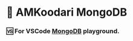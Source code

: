 # 🐒 AMKoodari MongoDB

### 🆚 For VSCode [MongoDB](https://code.visualstudio.com/docs/azure/mongodb) playground.

